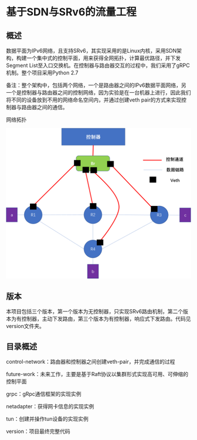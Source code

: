 # 基于SDN与SRv6的流量工程

## 概述

数据平面为IPv6网络，且支持SRv6，其实现采用的是Linux内核，采用SDN架构，构建一个集中式的控制平面，用来获得全网拓扑，计算最优路径，并下发Segment List至入口交换机。在控制器与路由器交互的过程中，我们采用了gRPC机制。整个项目采用Python 2.7

备注：整个架构中，包括两个网络，一个是路由器之间的IPv6数据平面网络，另一个是控制器与路由器之间的控制网络，因为实验是在一台机器上进行，因此我们将不同的设备放到不用的网络命名空间内，并通过创建veth pair的方式来实现控制器与路由器之间的通信。

网络拓扑

![image](https://github.com/OucMan/TrafficEngineering/blob/main/version/1/Topo.png)


## 版本

本项目包括三个版本，第一个版本为无控制器，只实现SRv6路由机制，第二个版本为有控制器，主动下发路由，第三个版本为有控制器，响应式下发路由。代码见version文件夹。


## 目录概述

control-network：路由器和控制器之间创建veth-pair，并完成通信的过程

future-work：未来工作，主要是基于Raft协议以集群形式实现高可用、可伸缩的控制平面

grpc：gRpc通信框架的实现实例

netadapter：获得网卡信息的实现实例

tun：创建并操作tun设备的实现实例

version：项目最终完整代码

